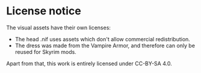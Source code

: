 # License notice

The visual assets have their own licenses:
- The head .nif uses assets which don't allow commercial redistribution.
- The dress was made from the Vampire Armor, and therefore can only be reused for Skyrim mods.

Apart from that, this work is entirely licensed under CC-BY-SA 4.0.
